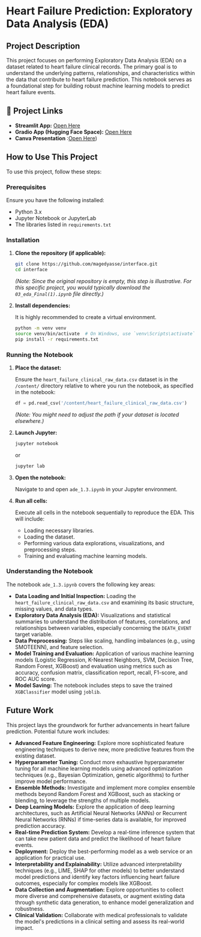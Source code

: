 # Heart Failure Prediction: Exploratory Data Analysis (EDA)

## Project Description

This project focuses on performing Exploratory Data Analysis (EDA) on a dataset related to heart failure clinical records. The primary goal is to understand the underlying patterns, relationships, and characteristics within the data that contribute to heart failure prediction. This notebook serves as a foundational step for building robust machine learning models to predict heart failure events.


## 🔗 Project Links

- **Streamlit App:** [Open Here](https://magedyasse-interface-appsteamlitapp-o4usvy.streamlit.app/)
- **Gradio App (Hugging Face Space):** [Open Here](https://huggingface.co/spaces/MagedAi/Heart_Failure_Prediction_ML)
- **Canva Presentation** :[Open Here](https://www.canva.com/design/DAGv3q5_5sg/HJ71iVuBnwrFa7lYUMXAXA/edit?utm_content=DAGv3q5_5sg&utm_campaign=designshare&utm_medium=link2&utm_source=sharebutton ))



## How to Use This Project

To use this project, follow these steps:

### Prerequisites

Ensure you have the following installed:

*   Python 3.x
*   Jupyter Notebook or JupyterLab
*   The libraries listed in `requirements.txt`

### Installation

1.  **Clone the repository (if applicable):**

    ```bash
    git clone https://github.com/magedyasse/interface.git
    cd interface
    ```

    *(Note: Since the original repository is empty, this step is illustrative. For this specific project, you would typically download the `03_eda_Final(1).ipynb` file directly.)*

2.  **Install dependencies:**

    It is highly recommended to create a virtual environment.

    ```bash
    python -m venv venv
    source venv/bin/activate  # On Windows, use `venv\Scripts\activate`
    pip install -r requirements.txt
    ```

### Running the Notebook

1.  **Place the dataset:**

    Ensure the `heart_failure_clinical_raw_data.csv` dataset is in the `/content/` directory relative to where you run the notebook, as specified in the notebook:

    ```python
    df = pd.read_csv('/content/heart_failure_clinical_raw_data.csv')
    ```

    *(Note: You might need to adjust the path if your dataset is located elsewhere.)*

2.  **Launch Jupyter:**

    ```bash
    jupyter notebook
    ```
    or
    ```bash
    jupyter lab
    ```

3.  **Open the notebook:**

    Navigate to and open `ade_1.3.ipynb` in your Jupyter environment.

4.  **Run all cells:**

    Execute all cells in the notebook sequentially to reproduce the EDA. This will include:
    *   Loading necessary libraries.
    *   Loading the dataset.
    *   Performing various data explorations, visualizations, and preprocessing steps.
    *   Training and evaluating machine learning models.

### Understanding the Notebook

The notebook `ade_1.3.ipynb` covers the following key areas:

*   **Data Loading and Initial Inspection:** Loading the `heart_failure_clinical_raw_data.csv` and examining its basic structure, missing values, and data types.
*   **Exploratory Data Analysis (EDA):** Visualizations and statistical summaries to understand the distribution of features, correlations, and relationships between variables, especially concerning the `DEATH_EVENT` target variable.
*   **Data Preprocessing:** Steps like scaling, handling imbalances (e.g., using SMOTEENN), and feature selection.
*   **Model Training and Evaluation:** Application of various machine learning models (Logistic Regression, K-Nearest Neighbors, SVM, Decision Tree, Random Forest, XGBoost) and evaluation using metrics such as accuracy, confusion matrix, classification report, recall, F1-score, and ROC AUC score.
*   **Model Saving:** The notebook includes steps to save the trained `XGBClassifier` model using `joblib`.




## Future Work

This project lays the groundwork for further advancements in heart failure prediction. Potential future work includes:

*   **Advanced Feature Engineering:** Explore more sophisticated feature engineering techniques to derive new, more predictive features from the existing dataset.
*   **Hyperparameter Tuning:** Conduct more exhaustive hyperparameter tuning for all machine learning models using advanced optimization techniques (e.g., Bayesian Optimization, genetic algorithms) to further improve model performance.
*   **Ensemble Methods:** Investigate and implement more complex ensemble methods beyond Random Forest and XGBoost, such as stacking or blending, to leverage the strengths of multiple models.
*   **Deep Learning Models:** Explore the application of deep learning architectures, such as Artificial Neural Networks (ANNs) or Recurrent Neural Networks (RNNs) if time-series data is available, for improved prediction accuracy.
*   **Real-time Prediction System:** Develop a real-time inference system that can take new patient data and predict the likelihood of heart failure events.
*   **Deployment:** Deploy the best-performing model as a web service or an application for practical use.
*   **Interpretability and Explainability:** Utilize advanced interpretability techniques (e.g., LIME, SHAP for other models) to better understand model predictions and identify key factors influencing heart failure outcomes, especially for complex models like XGBoost.
*   **Data Collection and Augmentation:** Explore opportunities to collect more diverse and comprehensive datasets, or augment existing data through synthetic data generation, to enhance model generalization and robustness.
*   **Clinical Validation:** Collaborate with medical professionals to validate the model's predictions in a clinical setting and assess its real-world impact.








